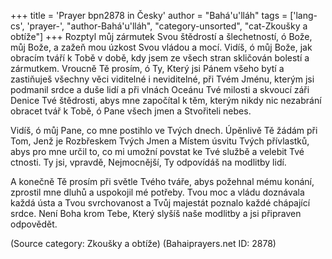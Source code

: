 +++
title = 'Prayer bpn2878 in Česky'
author = "Bahá'u'lláh"
tags = ['lang-cs', 'prayer-', "author-Bahá'u'lláh", "category-unsorted", "cat-Zkoušky a obtíže"]
+++
Rozptyl můj zármutek Svou štědrostí a šlechetností, ó Bože, můj Bože, a zažeň mou úzkost Svou vládou a mocí. Vidíš, ó můj Bože, jak obracím tváří k Tobě v době, kdy jsem ze všech stran skličován bolestí a zármutkem. Vroucně Tě prosím, ó Ty, Který jsi Pánem všeho bytí a zastiňuješ všechny věci viditelné i neviditelné, při Tvém Jménu, kterým jsi podmanil srdce a duše lidí a při vlnách Oceánu Tvé milosti a skvoucí záři Denice Tvé štědrosti, abys mne započítal k těm, kterým nikdy nic nezabrání obracet tvář k Tobě, ó Pane všech jmen a Stvořiteli nebes.

Vidíš, ó můj Pane, co mne postihlo ve Tvých dnech. Úpěnlivě Tě žádám při Tom, Jenž je Rozbřeskem Tvých Jmen a Místem úsvitu Tvých přívlastků, abys pro mne určil to, co mi umožní povstat ke Tvé službě a velebit Tvé ctnosti. Ty jsi, vpravdě, Nejmocnější, Ty odpovídáš na modlitby lidí.

A konečně Tě prosím při světle Tvého tváře, abys požehnal mému konání, zprostil mne dluhů a uspokojil mé potřeby. Tvou moc a vládu doznávala každá ústa a Tvou svrchovanost a Tvůj majestát poznalo každé chápající srdce. Není Boha krom Tebe, Který slyšíš naše modlitby a jsi připraven odpovědět.

(Source category: Zkoušky a obtíže)
(Bahaiprayers.net ID: 2878)
